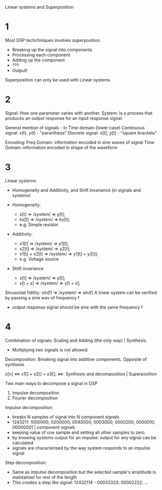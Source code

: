 Linear systems and Superposition

# 1

Most DSP techchniques involves superposition.

-   Breaking up the signal into components
-   Processing each component
-   Adding up the component
-   ???
-   Output!

Superposition can only be used with Linear systems

# 2

Signal: How one parameter varies with another.
System: Is a process that produces an output response for an input response signal.

General mention of signals - In Time domain (lower case)
Continuous signal: x(t), y(t) - "paranthese"
Discrete signal: x[t], y[t] - "square brackets"

Encoding:
Freq Domain: information encoded in sine waves of signal
Time Domain: information encoded in shape of the waveform

# 3

Linear systems: 
- Homogeneity and Additivity, and Shift invariance (in signals and systems)

- Homogeneity:
    - x[t] => /system/ => y[t];
    - kx[t] => /system/ => ky[t];
    - e.g. Simple resistor

- Additivity:
    - x1[t] => /system/ => y1[t];
    - x2[t] => /system/ => y2[t];
    - x1[t] + x2[t] => /system/ => y1[t] + y2[t];
    - e.g. Voltage source

- Shift invariance
    - x[t] => /system/ => y[t];
    - x[t + s] => /system/ => y[t + s];

Sinusoidal fidility:
sin(f) => /system/ => sin(f)
A linear system can be verified by passing a sine wav of frequency f

-   output response signal should be sine with the same frequency f

# 4

Combination of signals: Scaling and Adding (the only way) | Synthesis

-   Multiplying two signals is not allowed.

Decomposition: Breaking signal into additive components. Opposite of synthesis

x[n] <=> x1[] + x2[] + x3[];
<=>: Synthesis and decomposition | Superposition

Two main ways to decompose a signal in DSP

1.  Impulse decomposition
2.  Fourier decomposition

Impulse decomposition:

-   breaks N samples of signal into N component signals
-   1243211: 1000000; 0200000; 0040000; 0003000; 0000200; 0000010; 00000001 | component signals
-   keeping value of one sample and setting all other samples to zero
-   by knowing systems output for an impulse: output for any signal can be calculated
-   signals are characterised by the way system responds to an impulse signal

Step decomposition:

-   Same as impulse decomposition but the selected sample's amplitude is maintained for rest of the length
-   This creates a step like signal: 12432114 - 00033333; 00002222; ...
